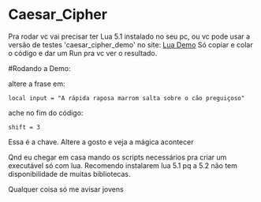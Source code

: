 Caesar_Cipher
=============

Pra rodar vc vai precisar ter Lua 5.1 instalado no seu pc, ou vc pode usar a versão de testes 'caesar_cipher_demo' no site: [Lua Demo](http://www.lua.org/demo.html)
Só copiar e colar o código e dar um Run pra vc ver o resultado.

#Rodando a Demo:

altere a frase em:

	local input = "A rápida raposa marrom salta sobre o cão preguiçoso"
	
ache no fim do código:

	shift = 3
	
Essa é a chave. Altere a gosto e veja a mágica acontecer


Qnd eu chegar em casa mando os scripts necessários pra criar um executável só com lua. Recomendo instalarem lua 5.1 pq a 5.2 não tem disponibilidade de muitas bibliotecas.

Qualquer coisa só me avisar jovens